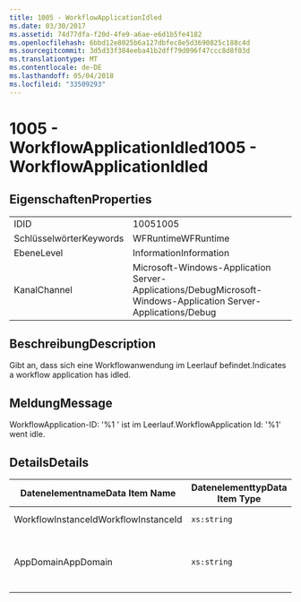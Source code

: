 ```yaml
---
title: 1005 - WorkflowApplicationIdled
ms.date: 03/30/2017
ms.assetid: 74d77dfa-f20d-4fe9-a6ae-e6d1b5fe4182
ms.openlocfilehash: 6bbd12e8025b6a127dbfec8e5d3690825c188c4d
ms.sourcegitcommit: 3d5d33f384eeba41b2dff79d096f47ccc8d8f03d
ms.translationtype: MT
ms.contentlocale: de-DE
ms.lasthandoff: 05/04/2018
ms.locfileid: "33509293"
---
```

# <a name="1005---workflowapplicationidled"></a><span data-ttu-id="642b8-102">1005 - WorkflowApplicationIdled</span><span class="sxs-lookup"><span data-stu-id="642b8-102">1005 - WorkflowApplicationIdled</span></span>
## <a name="properties"></a><span data-ttu-id="642b8-103">Eigenschaften</span><span class="sxs-lookup"><span data-stu-id="642b8-103">Properties</span></span>  
  
|||  
|-|-|  
|<span data-ttu-id="642b8-104">ID</span><span class="sxs-lookup"><span data-stu-id="642b8-104">ID</span></span>|<span data-ttu-id="642b8-105">1005</span><span class="sxs-lookup"><span data-stu-id="642b8-105">1005</span></span>|  
|<span data-ttu-id="642b8-106">Schlüsselwörter</span><span class="sxs-lookup"><span data-stu-id="642b8-106">Keywords</span></span>|<span data-ttu-id="642b8-107">WFRuntime</span><span class="sxs-lookup"><span data-stu-id="642b8-107">WFRuntime</span></span>|  
|<span data-ttu-id="642b8-108">Ebene</span><span class="sxs-lookup"><span data-stu-id="642b8-108">Level</span></span>|<span data-ttu-id="642b8-109">Information</span><span class="sxs-lookup"><span data-stu-id="642b8-109">Information</span></span>|  
|<span data-ttu-id="642b8-110">Kanal</span><span class="sxs-lookup"><span data-stu-id="642b8-110">Channel</span></span>|<span data-ttu-id="642b8-111">Microsoft-Windows-Application Server-Applications/Debug</span><span class="sxs-lookup"><span data-stu-id="642b8-111">Microsoft-Windows-Application Server-Applications/Debug</span></span>|  
  
## <a name="description"></a><span data-ttu-id="642b8-112">Beschreibung</span><span class="sxs-lookup"><span data-stu-id="642b8-112">Description</span></span>  
 <span data-ttu-id="642b8-113">Gibt an, dass sich eine Workflowanwendung im Leerlauf befindet.</span><span class="sxs-lookup"><span data-stu-id="642b8-113">Indicates a workflow application has idled.</span></span>  
  
## <a name="message"></a><span data-ttu-id="642b8-114">Meldung</span><span class="sxs-lookup"><span data-stu-id="642b8-114">Message</span></span>  
 <span data-ttu-id="642b8-115">WorkflowApplication-ID: '%1 ' ist im Leerlauf.</span><span class="sxs-lookup"><span data-stu-id="642b8-115">WorkflowApplication Id: '%1' went idle.</span></span>  
  
## <a name="details"></a><span data-ttu-id="642b8-116">Details</span><span class="sxs-lookup"><span data-stu-id="642b8-116">Details</span></span>  
  
|<span data-ttu-id="642b8-117">Datenelementname</span><span class="sxs-lookup"><span data-stu-id="642b8-117">Data Item Name</span></span>|<span data-ttu-id="642b8-118">Datenelementtyp</span><span class="sxs-lookup"><span data-stu-id="642b8-118">Data Item Type</span></span>|<span data-ttu-id="642b8-119">Beschreibung</span><span class="sxs-lookup"><span data-stu-id="642b8-119">Description</span></span>|  
|--------------------|--------------------|-----------------|  
|<span data-ttu-id="642b8-120">WorkflowInstanceId</span><span class="sxs-lookup"><span data-stu-id="642b8-120">WorkflowInstanceId</span></span>|`xs:string`|<span data-ttu-id="642b8-121">Die Workflowanwendungs-ID</span><span class="sxs-lookup"><span data-stu-id="642b8-121">The workflow application id</span></span>|  
|<span data-ttu-id="642b8-122">AppDomain</span><span class="sxs-lookup"><span data-stu-id="642b8-122">AppDomain</span></span>|`xs:string`|<span data-ttu-id="642b8-123">Die von AppDomain.CurrentDomain.FriendlyName zurückgegebene Zeichenfolge.</span><span class="sxs-lookup"><span data-stu-id="642b8-123">The string returned by AppDomain.CurrentDomain.FriendlyName.</span></span>|
